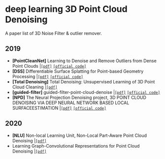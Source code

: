 # deep learning 3D Point Cloud Denoising
A paper list of 3D Noise Filter & outlier remover. 
##
## 2019
- **[PointCleanNet]** Learning to Denoise and Remove Outliers from Dense Point Clouds |[`[pdf]`](https://arxiv.org/pdf/1901.01060.pdf) [`[official code]`](https://github.com/mrakotosaon/pointcleannet) 
- **[DSS]** Differentiable Surface Splatting for Point-based Geometry Processing |[`[pdf]`](https://arxiv.org/pdf/1906.04173.pdf) [`[official code]`](https://github.com/yifita/DSS) 
- **[Total Denoising]** Total Denoising: Unsupervised Learning of 3D Point Cloud Cleaning |[`[pdf]`](https://openaccess.thecvf.com/content_ICCV_2019/papers/Hermosilla_Total_Denoising_Unsupervised_Learning_of_3D_Point_Cloud_Cleaning_ICCV_2019_paper.pdf) 
- **[guided-filter]** guided-filter-point-cloud-denoise |[`[pdf]`](http://kaiminghe.com/publications/pami12guidedfilter.pdf) [`[official code]`](https://github.com/aipiano/guided-filter-point-cloud-denoise) 
- **[NPD]** The Neural Projection Denoising project, 3D POINT CLOUD DENOISING VIA DEEP NEURAL NETWORK BASED LOCAL SURFACEESTIMATION  |[`[pdf]`](https://arxiv.org/pdf/1904.04427.pdf) [`[official code]`](https://github.com/chaojingduan/Neural-Projection) 


## 2020
- **[NLU]** Non-local Learning Unit, Non-Local Part-Aware Point Cloud Denoising  |[`[pdf]`](https://arxiv.org/pdf/2003.06631.pdf)
- Learning Graph-Convolutional Representations for Point Cloud Denoising |[`[pdf]`](https://arxiv.org/pdf/2007.02578.pdf)
